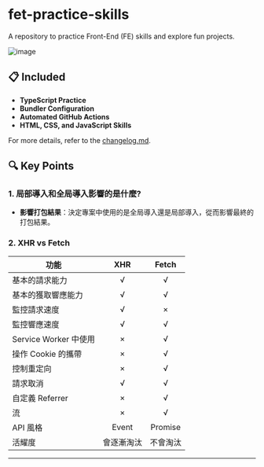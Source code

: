 # fet-practice-skills

A repository to practice Front-End (FE) skills and explore fun projects.

![image](https://github.com/user-attachments/assets/5c96a124-e468-4818-a64f-1ec3169e3a86)


## 📋 Included

- **TypeScript Practice**
- **Bundler Configuration**
- **Automated GitHub Actions**
- **HTML, CSS, and JavaScript Skills**

For more details, refer to the [changelog.md](docs/CHANGELOG.md).

## 🔍 Key Points

### 1. 局部導入和全局導入影響的是什麼?

- **影響打包結果**：決定專案中使用的是全局導入還是局部導入，從而影響最終的打包結果。

### 2. XHR vs Fetch

| 功能                  |    XHR     |  Fetch   |
| --------------------- | :--------: | :------: |
| 基本的請求能力        |     √      |    √     |
| 基本的獲取響應能力    |     √      |    √     |
| 監控請求速度          |     √      |    ×     |
| 監控響應速度          |     √      |    √     |
| Service Worker 中使用 |     ×      |    √     |
| 操作 Cookie 的攜帶    |     ×      |    √     |
| 控制重定向            |     ×      |    √     |
| 請求取消              |     √      |    √     |
| 自定義 Referrer       |     ×      |    √     |
| 流                    |     ×      |    √     |
| API 風格              |   Event    | Promise  |
| 活耀度                | 會逐漸淘汰 | 不會淘汰 |

---

